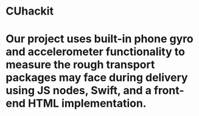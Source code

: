 # CUhackit
# Our project uses built-in phone gyro and accelerometer functionality to measure the rough transport packages may face during delivery using JS nodes, Swift, and a front-end HTML implementation.
